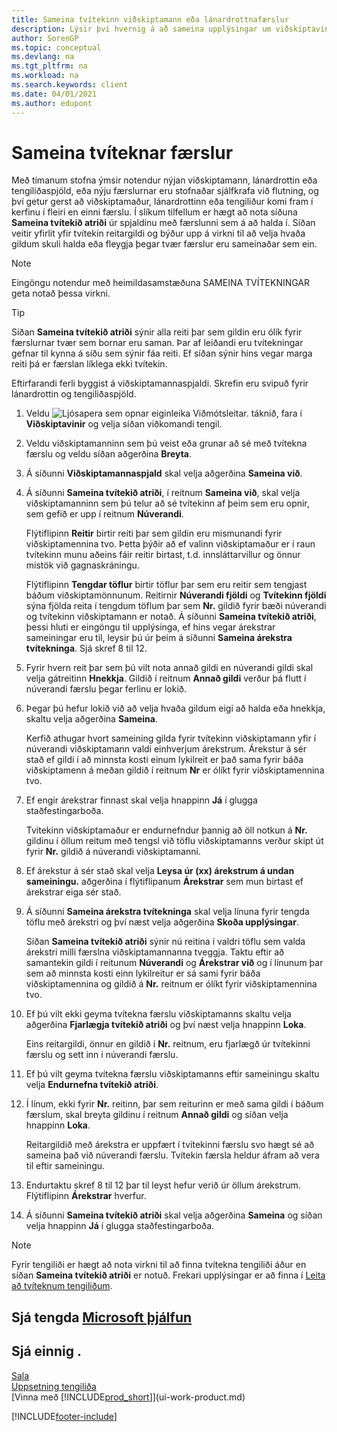 ```yaml
---
title: Sameina tvítekinn viðskiptamann eða lánardrottnafærslur
description: Lýsir því hvernig á að sameina upplýsingar um viðskiptavini eða lánardrottna þegar einhverjir eru með tvíteknar birgðafærslur.
author: SorenGP
ms.topic: conceptual
ms.devlang: na
ms.tgt_pltfrm: na
ms.workload: na
ms.search.keywords: client
ms.date: 04/01/2021
ms.author: edupont
---
```

# Sameina tvíteknar færslur

Með tímanum stofna ýmsir notendur nýjan viðskiptamann, lánardrottin eða tengiliðaspjöld, eða nýju færslurnar eru stofnaðar sjálfkrafa við flutning, og því getur gerst að viðskiptamaður, lánardrottinn eða tengiliður komi fram í kerfinu í fleiri en einni færslu. Í slíkum tilfellum er hægt að nota síðuna **Sameina tvítekið atriði** úr spjaldinu með færslunni sem á að halda í. Síðan veitir yfirlit yfir tvítekin reitargildi og býður upp á virkni til að velja hvaða gildum skuli halda eða fleygja þegar tvær færslur eru sameinaðar sem ein.

> [!NOTE]
> Eingöngu notendur með heimildasamstæðuna SAMEINA TVÍTEKNINGAR geta notað þessa virkni.

> [!TIP]
> Síðan **Sameina tvítekið atriði** sýnir alla reiti þar sem gildin eru ólík fyrir færslurnar tvær sem bornar eru saman. Þar af leiðandi eru tvítekningar gefnar til kynna á síðu sem sýnir fáa reiti. Ef síðan sýnir hins vegar marga reiti þá er færslan líklega ekki tvítekin.

Eftirfarandi ferli byggist á viðskiptamannaspjaldi. Skrefin eru svipuð fyrir lánardrottin og tengiliðaspjöld.

1. Veldu ![Ljósapera sem opnar eiginleika Viðmótsleitar.](media/ui-search/search_small.png "Segðu mér hvað þú vilt gera") táknið, fara í **Viðskiptavinir** og velja síðan viðkomandi tengil.
2. Veldu viðskiptamanninn sem þú veist eða grunar að sé með tvítekna færslu og veldu síðan aðgerðina **Breyta**.
3. Á síðunni **Viðskiptamannaspjald** skal velja aðgerðina **Sameina við**.
4. Á síðunni **Sameina tvítekið atriði**, í reitnum **Sameina við**, skal velja viðskiptamanninn sem þú telur að sé tvítekinn af þeim sem eru opnir, sem gefið er upp í reitnum **Núverandi**.

    Flýtiflipinn **Reitir** birtir reiti þar sem gildin eru mismunandi fyrir viðskiptamennina tvo. Þetta þýðir að ef valinn viðskiptamaður er í raun tvítekinn munu aðeins fáir reitir birtast, t.d. innsláttarvillur og önnur mistök við gagnaskráningu.

    Flýtiflipinn **Tengdar töflur** birtir töflur þar sem eru reitir sem tengjast báðum viðskiptamönnunum. Reitirnir **Núverandi fjöldi** og **Tvítekinn fjöldi** sýna fjölda reita í tengdum töflum þar sem **Nr.** gildið fyrir bæði núverandi og tvítekinn viðskiptamann er notað. Á síðunni **Sameina tvítekið atriði**, þessi hluti er eingöngu til upplýsinga, ef hins vegar árekstrar sameiningar eru til, leysir þú úr þeim á síðunni **Sameina árekstra tvítekninga**. Sjá skref 8 til 12.   

5. Fyrir hvern reit þar sem þú vilt nota annað gildi en núverandi gildi skal velja gátreitinn **Hnekkja**. Gildið í reitnum **Annað gildi** verður þá flutt í núverandi færslu þegar ferlinu er lokið.
6. Þegar þú hefur lokið við að velja hvaða gildum eigi að halda eða hnekkja, skaltu velja aðgerðina **Sameina**.

    Kerfið athugar hvort sameining gilda fyrir tvítekinn viðskiptamann yfir í núverandi viðskiptamann valdi einhverjum árekstrum. Árekstur á sér stað ef gildi í að minnsta kosti einum lykilreit er það sama fyrir báða viðskiptamenn á meðan gildið í reitnum **Nr** er ólíkt fyrir viðskiptamennina tvo.

7. Ef engir árekstrar finnast skal velja hnappinn **Já** í glugga staðfestingarboða.

    Tvítekinn viðskiptamaður er endurnefndur þannig að öll notkun á **Nr.** gildinu í öllum reitum með tengsl við töflu viðskiptamanns verður skipt út fyrir **Nr.** gildið á núverandi viðskiptamanni.
8. Ef árekstur á sér stað skal velja **Leysa úr (xx) árekstrum á undan sameiningu.** aðgerðina í flýtiflipanum **Árekstrar** sem mun birtast ef árekstrar eiga sér stað.
9. Á síðunni **Sameina árekstra tvítekninga** skal velja línuna fyrir tengda töflu með árekstri og því næst velja aðgerðina **Skoða upplýsingar**.

    Síðan **Sameina tvítekið atriði** sýnir nú reitina í valdri töflu sem valda árekstri milli færslna viðskiptamannanna tveggja. Taktu eftir að samantekin gildi í reitunum **Núverandi** og **Árekstrar við** og í línunum þar sem að minnsta kosti einn lykilreitur er sá sami fyrir báða viðskiptamennina og gildið á **Nr.** reitnum er ólíkt fyrir viðskiptamennina tvo.   
10. Ef þú vilt ekki geyma tvítekna færslu viðskiptamanns skaltu velja aðgerðina **Fjarlægja tvítekið atriði** og því næst velja hnappinn **Loka**.

    Eins reitargildi, önnur en gildið í **Nr.** reitnum, eru fjarlægð úr tvítekinni færslu og sett inn í núverandi færslu.
11. Ef þú vilt geyma tvítekna færslu viðskiptamanns eftir sameiningu skaltu velja **Endurnefna tvítekið atriði**.
12. Í línum, ekki fyrir **Nr.** reitinn, þar sem reiturinn er með sama gildi í báðum færslum, skal breyta gildinu í reitnum **Annað gildi** og síðan velja hnappinn **Loka**.

    Reitargildið með árekstra er uppfært í tvítekinni færslu svo hægt sé að sameina það við núverandi færslu. Tvítekin færsla heldur áfram að vera til eftir sameiningu.
13. Endurtaktu skref 8 til 12 þar til leyst hefur verið úr öllum árekstrum. Flýtiflipinn **Árekstrar** hverfur.
14. Á síðunni **Sameina tvítekið atriði** skal velja aðgerðina **Sameina** og síðan velja hnappinn **Já** í glugga staðfestingarboða.

> [!NOTE]
> Fyrir tengiliði er hægt að nota virkni til að finna tvítekna tengiliði áður en síðan **Sameina tvítekið atriði** er notuð. Frekari upplýsingar er að finna í [Leita að tvíteknum tengiliðum](marketing-setup-contacts.md#searching-for-duplicate-contacts).

## Sjá tengda [Microsoft þjálfun](/training/modules/trade-master-data-dynamics-365-business-central/)

## Sjá einnig .

[Sala](sales-manage-sales.md)  
[Uppsetning tengiliða](marketing-setup-contacts.md)  
[Vinna með [!INCLUDE[prod_short](includes/prod_short.md)]](ui-work-product.md)


[!INCLUDE[footer-include](includes/footer-banner.md)]
